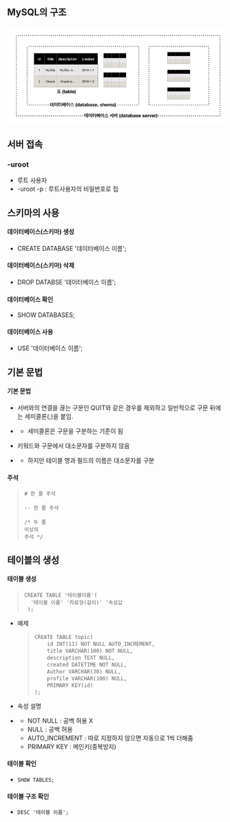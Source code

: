 ## MySQL의 구조

![image](images/MySQL구조.png)



## 서버 접속

### -uroot

- 루트 사용자
- -uroot -p : 루트사용자의 비밀번호로 접



## 스키마의 사용

#### 데이터베이스(스키마) 생성

- CREATE DATABASE '데이터베이스 이름';

 

#### 데이터베이스(스키마) 삭제

- DROP DATABSE '데이터베이스 이름';

 

#### 데이터베이스 확인

- SHOW DATABASES;

 

#### 데이터베이스 사용

- USE '데이터베이스 이름';



## 기본 문법

#### 기본 문법

- 서버와의 연결을 끊는 구문인 QUIT와 같은 경우를 제외하고 일반적으로 구문 뒤에는 세미콜론(;)을 붙임.

- - 세미콜론은 구문을 구분하는 기준이 됨

- 키워드와 구문에서 대소문자를 구분하지 않음

- - 하지만 테이블 명과 필드의 이름은 대소문자를 구분

 

#### 주석

> ```mysql
> # 한 줄 주석
> 
> -- 한 줄 주석
> 
> /* 두 줄
> 이상의
> 주석 */
> ```



## 테이블의 생성

#### 테이블 생성

> ```mysql
> CREATE TABLE '테이블이름'(
> 	'테이블 이름' '자료형(길이)' '속성값
>  );
> ```

- 예제

  > ```mysql
  > CREATE TABLE topic(
  >     id INT(11) NOT NULL AUTO_INCREMENT,
  >     title VARCHAR(100) NOT NULL,
  >     description TEXT NULL,
  >     created DATETIME NOT NULL,
  >     Author VARCHAR(30) NULL,
  >     profile VARCHAR(100) NULL,
  >     PRIMARY KEY(id)
  > );
  > ```

- 속성 설명

- - NOT NULL : 공백 허용 X
  - NULL : 공백 허용
  - AUTO_INCREMENT : 따로 지정하지 않으면 자동으로 1씩 더해줌
  - PRIMARY KEY : 메인키(중복방지)

 

#### 테이블 확인

- `SHOW TABLES;`

 

#### 테이블 구조 확인

- `DESC '테이블 이름';`